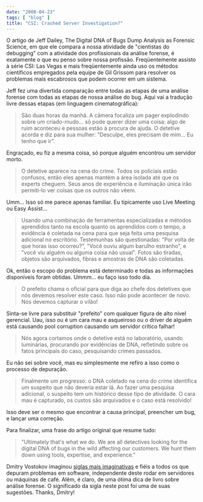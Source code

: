```yaml
---
date: "2008-04-23"
tags: [ "blog" ]
title: "CSI: Crashed Server Investigation?"
---
```

O artigo de Jeff Dailey, The Digital DNA of Bugs Dump Analysis as Forensic Science, em que ele compara a nossa atividade de "cientistas do debugging" com a atividade dos profissionais da análise forense, é exatamente o que eu penso sobre nossa profissão. Freqüentemente assisto à série CSI: Las Vegas e mais freqüentemente ainda uso os métodos científicos empregados pela equipe de Gil Grissom para resolver os problemas mais escabrosos que podem ocorrer em um sistema.

Jeff fez uma divertida comparação entre todas as etapas de uma análise forense com todas as etapas de nossa análise do bug. Aqui vai a tradução livre dessas etapas (em linguagem cinematográfica):

> São duas horas da manhã. A câmera focaliza um pager explodindo sobre um criado-mudo... só pode querer dizer uma coisa: algo de ruim aconteceu e pessoas estão à procura de ajuda. O detetive acorda e diz para sua mulher: "Desculpe, eles precisam de mim... Eu tenho que ir".

Engraçado, eu fiz a mesma coisa, só porque alguém encontrou um servidor morto.

> O detetive aparece na cena do crime. Todos os policiais estão confusos, então eles apenas mantém a área isolada até que os experts cheguem. Seus anos de experiência e iluminação única irão permiti-lo ver coisas que os outros não vêem.

Umm... Isso só me parece apenas familiar. Eu tipicamente uso Live Meeting ou Easy Assist...

> Usando uma combinação de ferramentas especializadas e métodos aprendidos tanto na escola quanto os aprendidos com o tempo, a evidência é coletada na cena para que seja feita uma pesquisa adicional no escritório. Testemunhas são questionadas: "Por volta de que horas isso ocorreu?", "Você ouviu algum barulho estranho", e "você viu alguém ou alguma coisa não usual". Fotos são tiradas, objetos são arquivados, fibras e amostras de DNA são coletadas.

Ok, então o escopo do problema está determinado e todas as informações disponíveis foram obtidas. Ummm... eu faço isso todo dia.

> O prefeito chama o oficial para que diga ao chefe dos detetives que nós devemos resolver este caso. Isso não pode acontecer de novo.  Nós devemos capturar o vilão!

Sinta-se livre para substituir "prefeito" com qualquer figura de alto nível gerencial. Uau, isso ou é um cara mau e asqueiroso ou o driver de alguém está causando pool corruption causando um servidor crítico falhar!

> Nós agora cortamos onde o detetive está no laboratório, usando luminárias,  procurando por evidências de DNA, refletindo sobre os fatos principais do caso, pesquisando crimes passados.

Eu não sei sobre você, mas eu simplesmente me refiro a isso como o processo de depuração.

> Finalmente um progresso: o DNA coletado na cena do crime identifica um suspeito que não deveria estar lá. Ao fazer uma pesquisa adicional, o suspeito tem um histórico desse tipo de atividade. O cara mau é capturado, os custos são arquivados e o caso está resolvido!

Isso deve ser o mesmo que encontrar a causa principal, preencher um bug, e lançar uma correção.

Para finalizar, uma frase do artigo original que resume tudo:

> "Ultimately that's what we do.  We are all detectives looking for the digital DNA of bugs in the wild affecting our customers.  We hunt them down using tools, expertise, and experience."

Dmitry Vostokov imaginou [siglas mais imaginativas] e fiéis a todos os que depuram problemas em software, independente deste rodar em servidores ou máquinas de café. Além, é claro, de uma ótima dica de livro sobre análise forense. O significado da sigla neste post foi uma de suas sugestões. Thanks, Dmitry!

[siglas mais imaginativas]: https://www.dumpanalysis.org/blog/index.php/2008/05/22/on-csi-abbreviation/
